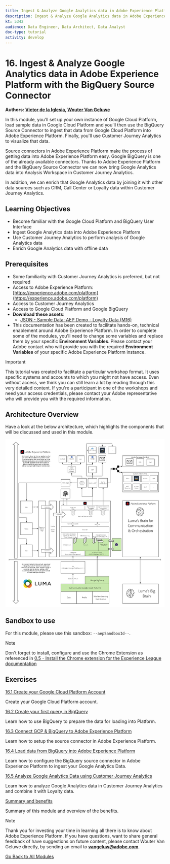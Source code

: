 ```yaml
---
title: Ingest & Analyze Google Analytics data in Adobe Experience Platform with the BigQuery Source Connector
description: Ingest & Analyze Google Analytics data in Adobe Experience Platform with the BigQuery Source Connector
kt: 5342
audience: Data Engineer, Data Architect, Data Analyst
doc-type: tutorial
activity: develop
---
```


# 16. Ingest & Analyze Google Analytics data in Adobe Experience Platform with the BigQuery Source Connector

**Authors: [Victor de la Iglesia](https://www.linkedin.com/in/victordelaiglesia/), [Wouter Van Geluwe](https://www.linkedin.com/in/woutervangeluwe/)**

In this module, you'll set up your own instance of Google Cloud Platform, load sample data in Google Cloud Platform and you'll then use the BigQuery Source Connector to ingest that data from Google Cloud Platform into Adobe Experience Platform. Finally, you'll use Customer Journey Analytics to visualize that data.

Source connectors in Adobe Experience Platform make the process of getting data into Adobe Experience Platform easy. Google BigQuery is one of the already available connectors. Thanks to Adobe Experience Platform and the BigQuery Source Connector we can now bring Google Analytics data into Analysis Workspace in Customer Journey Analytics. 

In addition, we can enrich that Google Analytics data by joining it with other data sources such as CRM, Call Center or Loyalty data within Customer Journey Analytics.

## Learning Objectives

- Become familiar with the Google Cloud Platform and BigQuery User Interface
- Ingest Google Analytics data into Adobe Experience Platform
- Use Customer Journey Analytics to perform analysis of Google Analytics data
- Enrich Google Analytics data with offline data

## Prerequisites

- Some familiarity with Customer Journey Analytics is preferred, but not required
- Access to Adobe Experience Platform: [https://experience.adobe.com/platform](https://experience.adobe.com/platform) 
- Access to Customer Journey Analytics
- Access to Google Cloud Platform and Google BigQuery
- **Download these assets**: 
  - [JSON - Sample Data: AEP Demo - Loyalty Data (M16)](./../../assets/json/m16_bqLoyalty.json)
- This documentation has been created to facilitate hands-on, technical enablement around Adobe Experience Platform. In order to complete some of the modules, you'll need to change some variables and replace them by your specific **Environment Variables**. Please contact your Adobe contact who will provide you with the required **Environment Variables** of your specific Adobe Experience Platform instance.

>[!IMPORTANT]
>
>This tutorial was created to facilitate a particular workshop format. It uses specific systems and accounts to which you might not have access. Even without access, we think you can still learn a lot by reading through this very detailed content. If you're a participant in one of the workshops and need your access credentials, please contact your Adobe representative who will provide you with the required information.

## Architecture Overview

Have a look at the below architecture, which highlights the components that will be discussed and used in this module.

![Architecture Overview](../../assets/images/architecturem16.png)

## Sandbox to use

For this module, please use this sandbox: `--aepSandboxId--`.

>[!NOTE]
>
>Don't forget to install, configure and use the Chrome Extension as referenced in [0.5 - Install the Chrome extension for the Experience League documentation](../module0/ex5.md)

## Exercises

[16.1 Create your Google Cloud Platform Account](./ex1.md)

Create your Google Cloud Platform account.

[16.2 Create your first query in BigQuery](./ex2.md)

Learn how to use BigQuery to prepare the data for loading into Platform.

[16.3 Connect GCP & BigQuery to Adobe Experience Platform](./ex3.md)

Learn how to setup the source connector in Adobe Experience Platform.

[16.4 Load data from BigQuery into Adobe Experience Platform](./ex4.md)

Learn how to configure the BigQuery source connector in Adobe Experience Platform to ingest your Google Analytics Data.

[16.5 Analyze Google Analytics Data using Customer Journey Analytics](./ex5.md)

Learn how to analyze Google Analytics data in Customer Journey Analytics and combine it with Loyalty data.

[Summary and benefits](./summary.md)

Summary of this module and overview of the benefits.

>[!NOTE]
>
>Thank you for investing your time in learning all there is to know about Adobe Experience Platform. If you have questions, want to share general feedback of have suggestions on future content, please contact Wouter Van Geluwe directly, by sending an email to **vangeluw@adobe.com**.

[Go Back to All Modules](../../overview.md)
